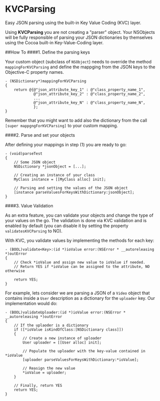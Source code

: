 KVCParsing
==========

Easy JSON parsing using the built-in Key Value Coding (KVC) layer.

Using **KVCParsing** you are not creating a "parser" object. Your NSObjects will be fully responsible of parsing your JSON dictionaries by themselves using the Cocoa built-in Key-Value-Coding layer.

##How To
####1. Define the parsing keys

Your custom object (subclass of `NSObject`) needs to override the method `mappingForKVCParsing` and define the mappging from the JSON keys to the Objective-C property names.

	- (NSDictionary*)mappingForKVCParsing
	{
    	return @{@"json_attribute_key_1" : @"class_property_name_1",
    			 @"json_attribute_key_2" : @"class_property_name_2",
    			 ...
    			 @"json_attribute_key_N" : @"class_property_name_N",
    			 };
	}
	
Remember that you might want to add also the dictionary from the call `[super mappgngForKVCParsing]` to your custom mapping.

####2. Parse and set your objects

After defining your mappings in step (1) you are ready to go:

	- (void)parseTest
	{
		// Some JSON object
		NSDictionary *jsonObject = [...];
		
		// Creating an instance of your class
		MyClass instance = [[MyClass alloc] init];
				
		// Parsing and setting the values of the JSON object
		[instance parseValuesForKeysWithDictionary:jsonObject];
	}
	
####3. Value Validation

As an extra feature, you can validate your objects and change the type of your values on the go. The validation is done via KVC validation and is enabled by default (you can disable it by setting the property `validatesKVCParsing` to NO).

With KVC, you validate values by implementing the methods for each key:

	- (BOOL)validate<Key>:(id *)ioValue error:(NSError * __autoreleasing *)outError
	{
		// Check *ioValue and assign new value to ioValue if needed.
		// Return YES if *ioValue can be assigned to the attribute, NO otherwise
		
		return YES; 
	}
	
For example, lets consider we are parsing a JSON of a `Video` object that contains inside a `User` description as a dictionary for the `uploader` key. Our implementation would do:

	- (BOOL)validateUploader:(id *)ioValue error:(NSError * __autoreleasing *)outError
	{
		// If the uplaoder is a dictionary
		if ([*ioValue isKindOfClass:[NSDictionary class]])
		{
			// Create a new instance of uploader
			User uploader = [[User alloc] init];
			
			// Populate the uploader with the key-value contained in *ioValue
			[uploader parseValuesForKeysWithDictionary:*ioValue];
			
			// Reasign the new value
			*ioValue = uploader;
		}			
		
		// Finally, return YES
		return YES; 
	}